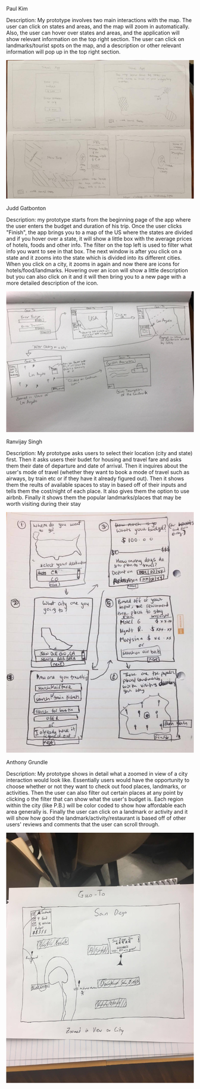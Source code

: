 Paul Kim

Description: My prototype involves two main interactions with the map. The user can click on states and areas, and the map will zoom in automatically. Also, the user can hover over states and areas, and the application will show relevant information on the top right section. The user can click on landmarks/tourist spots on the map, and a description or other relevant information will pop up in the top right section.

![Paul's Prototype](/paperprototype_images/Paul.jpg?raw=true)

Judd Gatbonton

Description: my prototype starts from the beginning page of the app where the user enters the budget and duration of his trip. Once the user clicks "Finish", the app brings you to a map of the US where the states are divided and if you hover over a state, it will show a little box with the average prices of hotels, foods and other info. The filter on the top left is used to filter what info you want to see in that box. The next window is after you click on a state and it zooms into the state which is divided into its different cities. When you click on a city, it zooms in again and now there are icons for hotels/food/landmarks. Hovering over an icon will show a little description but you can also click on it and it will then bring you to a new page with a more detailed description of the icon.

![Judd's Prototype](/paperprototype_images/Judd.jpg?raw=true)

Ranvijay Singh

Description: My prototype asks users to select their location (city and state) first. Then it asks users their budet for housing and travel fare and asks them their date of departure and date of arrival. Then it inquires about the user's mode of travel (whether they want to book a mode of travel such as airways, by train etc or if they have it already figured out). Then it shows them the reults of available spaces to stay in based off of their inputs and tells them the cost/night of each place. It also gives them the option to use airbnb. Finally it shows them the popular landmarks/places that may be worth visiting during their stay

![RJ's Prototype](/paperprototype_images/RJ.jpg?raw=true)

Anthony Grundle

Description: My prototype shows in detail what a zoomed in view of a city interaction would look like. Essentially users would have the opportunity to choose whether or not they want to check out food places, landmarks, or activities. Then the user can also filter out certain places at any point by clicking o the filter that can show what the user's budget is. Each region within the city (like P.B.) will be color coded to show how affordable each area generally is. Finally the user can click on a landmark or activity and it will show how good the landmark/activity/restaurant is based off of other users' reviews and comments that the user can scroll through.

![TJ's Prototype](/paperprototype_images/TJ.jpg?raw=true)

